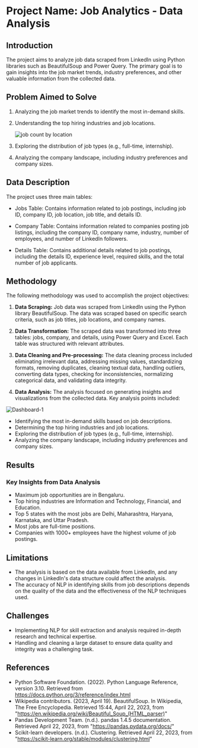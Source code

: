 # Project Name: Job Analytics - Data Analysis

## Introduction

The project aims to analyze job data scraped from LinkedIn using Python libraries such as BeautifulSoup and Power Query. The primary goal is to gain insights into the job market trends, industry preferences, and other valuable information from the collected data.

## Problem Aimed to Solve

1. Analyzing the job market trends to identify the most in-demand skills.
2. Understanding the top hiring industries and job locations.
   
   ![job count by location](https://github.com/Sankarshanpower8i/Job-Analytics-Instahyre-/assets/133600711/d506aec0-6365-4437-901e-7f4e03ba1e1c)

4. Exploring the distribution of job types (e.g., full-time, internship).
5. Analyzing the company landscape, including industry preferences and company sizes.

## Data Description

The project uses three main tables:

- Jobs Table: Contains information related to job postings, including job ID, company ID, job location, job title, and details ID.

- Company Table: Contains information related to companies posting job listings, including the company ID, company name, industry, number of employees, and number of LinkedIn followers.

- Details Table: Contains additional details related to job postings, including the details ID, experience level, required skills, and the total number of job applicants.

## Methodology

The following methodology was used to accomplish the project objectives:

1. **Data Scraping:** Job data was scraped from LinkedIn using the Python library BeautifulSoup. The data was scraped based on specific search criteria, such as job titles, job locations, and company names.

2. **Data Transformation:** The scraped data was transformed into three tables: jobs, company, and details, using Power Query and Excel. Each table was structured with relevant attributes.

3. **Data Cleaning and Pre-processing:** The data cleaning process included eliminating irrelevant data, addressing missing values, standardizing formats, removing duplicates, cleaning textual data, handling outliers, converting data types, checking for inconsistencies, normalizing categorical data, and validating data integrity.

4. **Data Analysis:** The analysis focused on generating insights and visualizations from the collected data. Key analysis points included:

![Dashboard-1](https://github.com/Sankarshanpower8i/Job-Analytics-Instahyre-/assets/133600711/f528b3fa-de7d-4514-bd0e-143628e265a2)
   - Identifying the most in-demand skills based on job descriptions.
   - Determining the top hiring industries and job locations.
   - Exploring the distribution of job types (e.g., full-time, internship).
   - Analyzing the company landscape, including industry preferences and company sizes.

## Results

### Key Insights from Data Analysis

- Maximum job opportunities are in Bengaluru.
- Top hiring industries are Information and Technology, Financial, and Education.
- Top 5 states with the most jobs are Delhi, Maharashtra, Haryana, Karnataka, and Uttar Pradesh.
- Most jobs are full-time positions.
- Companies with 1000+ employees have the highest volume of job postings.

## Limitations

- The analysis is based on the data available from LinkedIn, and any changes in LinkedIn's data structure could affect the analysis.
- The accuracy of NLP in identifying skills from job descriptions depends on the quality of the data and the effectiveness of the NLP techniques used.

## Challenges

- Implementing NLP for skill extraction and analysis required in-depth research and technical expertise.
- Handling and cleaning a large dataset to ensure data quality and integrity was a challenging task.

## References

- Python Software Foundation. (2022). Python Language Reference, version 3.10. Retrieved from https://docs.python.org/3/reference/index.html
- Wikipedia contributors. (2023, April 19). BeautifulSoup. In Wikipedia, The Free Encyclopedia. Retrieved 15:44, April 22, 2023, from "https://en.wikipedia.org/wiki/Beautiful_Soup_(HTML_parser)"
- Pandas Development Team. (n.d.). pandas 1.4.5 documentation. Retrieved April 22, 2023, from "https://pandas.pydata.org/docs/"
- Scikit-learn developers. (n.d.). Clustering. Retrieved April 22, 2023, from "https://scikit-learn.org/stable/modules/clustering.html"
